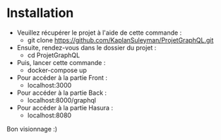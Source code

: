 # Installation 

* Veuillez récupérer le projet à l'aide de cette commande :
  * git clone https://github.com/KaplanSuleyman/ProjetGraphQL.git
* Ensuite, rendez-vous dans le dossier du projet :
  * cd ProjetGraphQL
* Puis, lancer cette commande :
  * docker-compose up
* Pour accéder à la partie Front :
  * localhost:3000
* Pour accéder à la partie Back :
  * localhost:8000/graphql
* Pour accéder à la partie Hasura :
  * localhost:8080

Bon visionnage :)